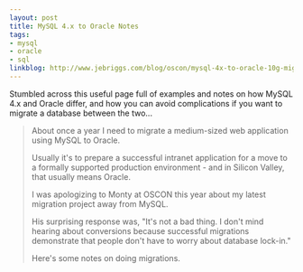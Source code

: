 ```yaml
---
layout: post
title: MySQL 4.x to Oracle Notes
tags:
- mysql
- oracle
- sql
linkblog: http://www.jebriggs.com/blog/oscon/mysql-4x-to-oracle-10g-migration-notes.html
---
```


Stumbled across this useful page full of examples and notes on how MySQL 4.x and Oracle differ, and how
you can avoid complications if you want to migrate a database between the two...

> About once a year I need to migrate a medium-sized web application
> using MySQL to Oracle.
>
> Usually it's to prepare a successful intranet application for a move
> to a formally supported production environment - and in Silicon
> Valley, that usually means Oracle.
>
> I was apologizing to Monty at OSCON this year about my latest
> migration project away from MySQL.
>
> His surprising response was, "It's not a bad thing. I don't mind
> hearing about conversions because successful migrations demonstrate
> that people don't have to worry about database lock-in."
>
> Here's some notes on doing migrations.
